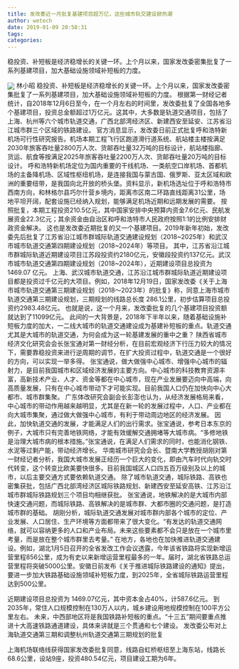 ```yaml
---
title: 发改委近一月批复基建项目超万亿，这些城市轨交建设掀热潮
author: wetech
date: 2019-01-09 20:58:31
tags: 
categories: 
---
```

稳投资、补短板是经济稳增长的关键一环。上个月以来，国家发改委密集批复了一系列基建项目，加大基础设施领域补短板的力度。
<!-- more -->
<img align="center" border="0" src="https://imgcdn.yicai.com/uppics/images/2019/01/5228c57caf3aed299d5ad8ce57a690d2.jpg" />
林小昭
稳投资、补短板是经济稳增长的关键一环。上个月以来，国家发改委密集批复了一系列基建项目，加大基础设施领域补短板的力度。
根据第一财经记者统计，自2018年12月6日至今，在一个月左右的时间里，发改委批复了全国各地多个基建项目，投资总金额超过1万亿元。这其中，大多数是轨道交通项目，包括了上海、杭州等六个城市轨道交通，广西北部湾经济区、新建西安至延安、江苏省沿江城市群三个区域的铁路建设。
官方消息显示，发改委日前正式批复呼和浩特新机场可行性研究报告。机场本期工程飞行区跑道滑行道系统、航站楼主楼按满足2030年旅客吞吐量2800万人次、货邮吞吐量32万吨的目标设计，航站楼指廊、货运、航食等按满足2025年旅客吞吐量2200万人次、货邮吞吐量20万吨的目标设计。
呼和浩特新机场定位为国内重要的干线机场、一类航空口岸机场、首都机场的主备降机场、区域性枢纽机场，是连接我国与蒙古国、俄罗斯、亚太区域和欧洲的重要纽带，是我国向北开放的桥头堡。资料显示，新机场选址位于呼和浩特市西南方向，和林格尔县巧尔什营乡境内，距离市区南二环路直线距离31公里，场地平坦开阔，配套设施已经纳入规划，能够满足机场近期和远期发展的需要。
按照批复，本期工程投资210.5亿元，其中国家安排中央预算内资金7.6亿元、民航发展资金22.3亿元；其余资金由自治区和呼和浩特市人民政府按照1:1的比例安排财政资金解决。
这也是发改委近期批复的又一个基建项目。2019年新年初始，发改委先后批复了江苏省沿江城市群城际轨道交通建设规划（2018~2025年）和武汉市城市轨道交通第四期建设规划（2018~2024年）等项目。
其中，江苏省沿江城市群城际轨道近期建设项目江苏段投资约2180亿元，安徽段投资约137亿元。武汉市城市轨道交通第四期建设规划（2018~2024年），近期建设项目总投资为1469.07 亿元。
上海、武汉城市轨道交通，江苏沿江城市群城际轨道近期建设项目都是投资过千亿元的大项目。例如，2018年12月19日，国家发改委《关于上海市城市轨道交通第三期建设规划（2018～2023年）的批复》称，同意上海市城市轨道交通第三期建设规划，三期规划的线路总长度 286.1公里，初步估算项目总投资约2983.48亿元。
也就是说，这一个月来，发改委批复的几个基建项目投资额就达到了11099亿元。
此间的一大背景是，2018年下半年以来，随着基础设施补短板力度的加大，一二线大城市的轨道交通建设成为基建补短板的重点。轨道交通尤其是大城市的轨道交通，为何会成为这一轮基建发展的重中之重？
陕西省城市经济文化研究会会长张宝通对第一财经分析，在目前宏观经济下行压力较大的情况下，需要靠稳投资来进行逆周期的调节，在扩大投资过程中，轨道交通是一个很好的方向，可以实现一举多得。
张宝通说，做大做强中心城市、增强中心城市的辐射力，是目前我国城市和区域经济发展的主要方向。中心城市的科技教育资源丰富，高新技术产业、人才、资金等都在中心城市，现在产业发展要迈向中高端，向高质量发展，只有在中心城市带动下才可能实现。目前我国人口仍在加快向中心大都市、城市群集聚。
广东体改研究会副会长彭澎也认为，从经济发展格局来看，中心城市的带动作用越来越明显，尤其是在新一轮的发展过程中，人口、产业都在向大城市集聚，通过做大做强中心城市，有利于带动周边地区的经济发展。
因此，加快轨道交通的发展，才能满足人们的出行需求。张宝通说，参考日本东京的例子，大城市只有完善地铁网络，才能有效缓解交通拥堵等大城市病。“多修地铁是治理大城市病的根本措施。”张宝通说，在满足人们需求的同时，也能消化钢铁、水泥等过剩产能，带动经济增长。
华南城市研究会会长、暨南大学教授胡刚对第一财经记者分析，我国大城市发展正经历一个巨大的变化，即由汽车时代向轨交时代转变，这个转变比欧美要快很多。目前我国城区人口四五百万级别及以上的城市，以后主要交通方式要依赖轨道交通。
除了城市轨道交通，城际铁路、高铁也密集获批，包括广西北部湾经济区城际铁路规划、新建西安至延安高铁、江苏沿江城市群城际铁路规划三个项目均相继获批。
张宝通说，地铁解决的是大城市内部快速交通问题，而城际铁路、高铁解决的是城市群、大都市圈的交通问题，是打造城市群的基础。
胡刚分析，城际轨道交通发展对城市群内部各个城市的定位、产业发展、人口居住、生产环境等方面都带来了很大变化。“有发达的轨道交通网络，就可以容纳更多的人口和产业布局。未来这些要素都不会只是放在一个城市里考量，而是放在整个城市群里去考量。”
在地方，各地也在加快推进轨道交通建设。例如，湖北1月5日召开的全省发改工作会议透露，今年该省铁路将实现新增运营里程856公里，成为有史以来新增运营里程最多的一年。届时，湖北省铁路总运营里程将突破5000公里。安徽日前发布《关于推进城际铁路建设的通知》提出，要进一步加大铁路基础设施领域补短板力度，到2025年，全省城际铁路运营里程达到500公里。
 
 
近期建设项目总投资为 1469.07亿元，其中资本金占40%，计587.6亿元。
到2035年，常住人口规模控制在130万人以内，城乡建设用地规模控制在100平方公里左右。
未来，中西部地区将是我国铁路补短板的重点。“十三五”期间要重点推进十大高速铁路通道建设，具体来讲就是三个贯通和七个建设。
发改委公布对上海轨道交通第三期和调整杭州轨道交通第三期规划的批复
上海机场联络线获得国家发改委批复同意，线路自虹桥枢纽至上海东站，线路长68.6公里，设站9座，投资480.54亿元，项目建设工期为6年。
